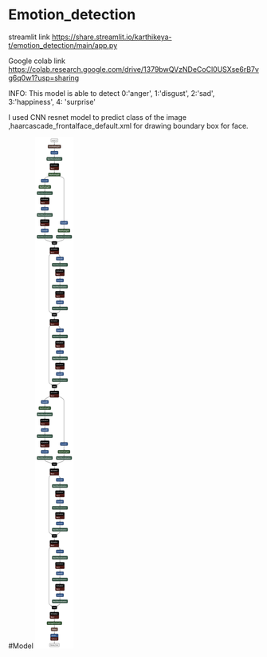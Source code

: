 # Emotion_detection
streamlit link https://share.streamlit.io/karthikeya-t/emotion_detection/main/app.py

Google colab link https://colab.research.google.com/drive/1379bwQVzNDeCoCl0USXse6rB7vg6q0w1?usp=sharing

INFO:
This model is able to detect 0:'anger', 1:'disgust', 2:'sad', 3:'happiness', 4: 'surprise'

I used CNN resnet model to predict class of the image ,haarcascade_frontalface_default.xml for drawing boundary box for face.

#Model 
![](https://github.com/Karthikeya-t/Emotion_detection/blob/main/model_structure.png)

